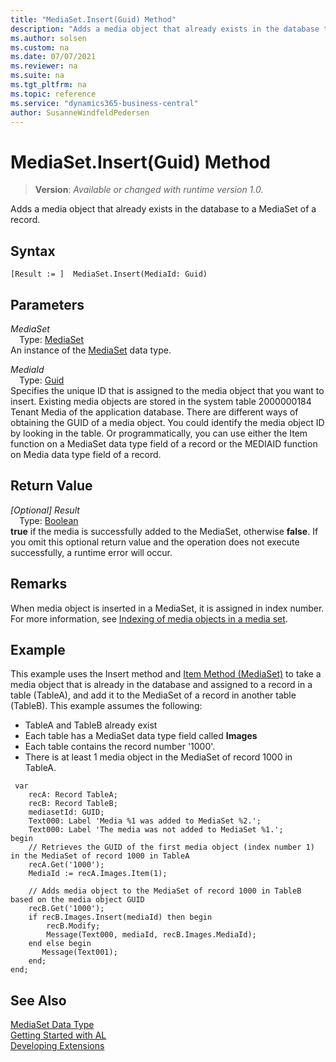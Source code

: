 ```yaml
---
title: "MediaSet.Insert(Guid) Method"
description: "Adds a media object that already exists in the database to a MediaSet of a record."
ms.author: solsen
ms.custom: na
ms.date: 07/07/2021
ms.reviewer: na
ms.suite: na
ms.tgt_pltfrm: na
ms.topic: reference
ms.service: "dynamics365-business-central"
author: SusanneWindfeldPedersen
---
```

[//]: # (START>DO_NOT_EDIT)
[//]: # (IMPORTANT:Do not edit any of the content between here and the END>DO_NOT_EDIT.)
[//]: # (Any modifications should be made in the .xml files in the ModernDev repo.)
# MediaSet.Insert(Guid) Method
> **Version**: _Available or changed with runtime version 1.0._

Adds a media object that already exists in the database to a MediaSet of a record.


## Syntax
```AL
[Result := ]  MediaSet.Insert(MediaId: Guid)
```
## Parameters
*MediaSet*  
&emsp;Type: [MediaSet](mediaset-data-type.md)  
An instance of the [MediaSet](mediaset-data-type.md) data type.  

*MediaId*  
&emsp;Type: [Guid](../guid/guid-data-type.md)  
Specifies the unique ID that is assigned to the media object that you want to insert. Existing media objects are stored in the system table 2000000184 Tenant Media of the application database. There are different ways of obtaining the GUID of a media object. You could identify the media object ID by looking in the table. Or programmatically, you can use either the Item function on a MediaSet data type field of a record or the MEDIAID function on Media data type field of a record.
          


## Return Value
*[Optional] Result*  
&emsp;Type: [Boolean](../boolean/boolean-data-type.md)  
**true** if the media is successfully added to the MediaSet, otherwise **false**. If you omit this optional return value and the operation does not execute successfully, a runtime error will occur.  


[//]: # (IMPORTANT: END>DO_NOT_EDIT)

## Remarks  
When media object is inserted in a MediaSet, it is assigned in index number. For more information, see [Indexing of media objects in a media set](../../devenv-working-with-media-on-records.md).

## Example  
This example uses the Insert method and [Item Method \(MediaSet\)](../../methods-auto/mediaset/mediaset-item-method.md) to take a media object that is already in the database and assigned to a record in a table (TableA), and add it to the MediaSet of a record in another table (TableB). This example assumes the following:

-   TableA and TableB already exist
-   Each table has a MediaSet data type field called **Images**
-   Each table contains the record number '1000'.
-   There is at least 1 media object in the MediaSet of record 1000 in TableA.

```al
 var
    recA: Record TableA;
    recB: Record TableB;
    mediasetId: GUID;
    Text000: Label 'Media %1 was added to MediaSet %2.';
    Text000: Label 'The media was not added to MediaSet %1.';
begin
    // Retrieves the GUID of the first media object (index number 1) in the MediaSet of record 1000 in TableA
    recA.Get('1000');  
    MediaId := recA.Images.Item(1);
    
    // Adds media object to the MediaSet of record 1000 in TableB based on the media object GUID
    recB.Get('1000');
    if recB.Images.Insert(mediaId) then begin
        recB.Modify;    
        Message(Text000, mediaId, recB.Images.MediaId);
    end else begin
       Message(Text001);
    end;
end;
``` 

## See Also
[MediaSet Data Type](mediaset-data-type.md)  
[Getting Started with AL](../../devenv-get-started.md)  
[Developing Extensions](../../devenv-dev-overview.md)